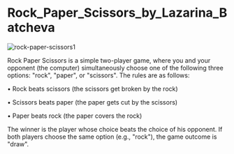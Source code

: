 # Rock_Paper_Scissors_by_Lazarina_Batcheva

![rock-paper-scissors1](https://github.com/LazarinaBatcheva/Rock_Paper_Scissors_by_Lazarina_Batcheva/assets/134694151/7bd17b0a-ade5-4e2f-ad1e-5205bd544222)


Rock Paper Scissors is a simple two-player game, where you and your opponent (the computer) simultaneously
choose one of the following three options: "rock", "paper", or "scissors". The rules are as follows:

  • Rock beats scissors (the scissors get broken by the rock)
  
  • Scissors beats paper (the paper gets cut by the scissors)
  
  • Paper beats rock (the paper covers the rock)

The winner is the player whose choice beats the choice of his opponent. If both players choose the same option
(e.g., "rock"), the game outcome is "draw".
